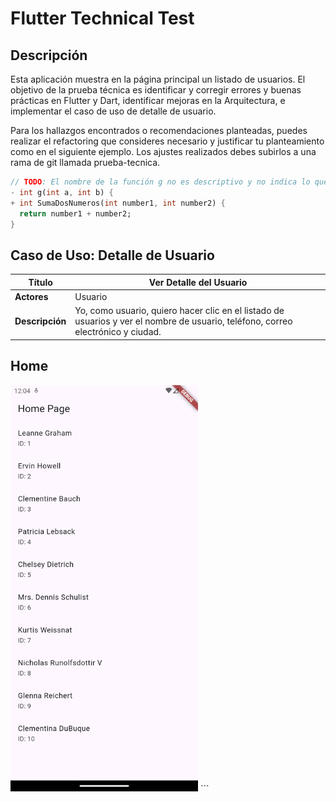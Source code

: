 # Flutter Technical Test

## Descripción

Esta aplicación muestra en la página principal un listado de usuarios. El objetivo de la prueba técnica es identificar y corregir errores y buenas prácticas en Flutter y Dart, identificar mejoras en la Arquitectura, e implementar el caso de uso de detalle de usuario.

Para los hallazgos encontrados o recomendaciones planteadas, puedes realizar el refactoring que consideres necesario y justificar tu planteamiento como en el siguiente ejemplo. Los ajustes realizados debes subirlos a una rama de git llamada prueba-tecnica.

```dart
// TODO: El nombre de la función g no es descriptivo y no indica lo que hace la función
- int g(int a, int b) {
+ int SumaDosNumeros(int number1, int number2) {
  return number1 + number2;
}
```

## Caso de Uso: Detalle de Usuario

| Título          | Ver Detalle del Usuario                                                                                                          |
| --------------- | -------------------------------------------------------------------------------------------------------------------------------- |
| **Actores**     | Usuario                                                                                                                          |
| **Descripción** | Yo, como usuario, quiero hacer clic en el listado de usuarios y ver el nombre de usuario, teléfono, correo electrónico y ciudad. |

## Home

<img src="assets/Screenshot_1718618648.png" alt="Descripción de la imagen" width="300"/>
```
